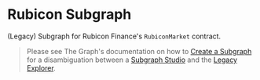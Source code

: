 # Rubicon Subgraph

(Legacy) Subgraph for Rubicon Finance's `RubiconMarket` contract.

> Please see The Graph's documentation on how to [Create a Subgraph](https://thegraph.com/docs/developer/create-subgraph-hosted) for a disambiguation between a [Subgraph Studio](https://thegraph.com/studio) and the [Legacy Explorer](https://thegraph.com/legacy-explorer).
